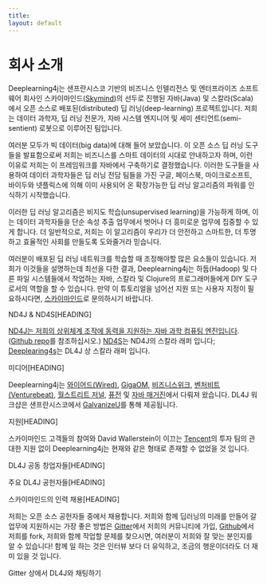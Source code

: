 ```yaml
---
title: 
layout: default
---
```


# 회사 소개

Deeplearning4j는 샌프란시스코 기반의 비즈니스 인텔리전스 및 엔터프라이즈 소프트웨어 회사인 스카이마인드([Skymind](http://www.skymind.io))의 선두로 진행된 자바(Java) 및 스칼라(Scala)에서 오픈 소스로 배포된(distributed) 딥 러닝(deep-learning) 프로젝트입니다. 저희는 데이터 과학자, 딥 러닝 전문가, 자바 시스템 엔지니어 및 세미 센티언트(semi-sentient) 로봇으로 이루어진 팀입니다.

여러분 모두가 빅 데이터(big data)에 대해 들어 보았습니다. 이 오픈 소스 딥 러닝 도구들을 발표함으로써 저희는 비즈니스를 스마트 데이터의 시대로 안내하고자 하며, 이런 이유로 저희는 이 프레임워크를 자바에서 구축하기로 결정했습니다. 이러한 도구들을 사용하여 데이터 과학자들은 딥 러닝 전담 팀들을 가진 구글, 페이스북, 마이크로소프트, 바이두와 넷플릭스에 의해 이미 사용되어 온 확장가능한 딥 러닝 알고리즘의 파워를 인식하기 시작했습니다.

이러한 딥 러닝 알고리즘은 비지도 학습(unsupervised learning)을 가능하게 하며, 이는 데이터 과학자들을 단순 속성 추출 업무에서 벗어나 더 흥미로운 업무에 집중할 수 있게 합니다. 더 일반적으로, 저희는 이 알고리즘이 우리가 더 안전하고 스마트한, 더 투명하고 효율적인 사회를 만들도록 도와줄거라 믿습니다.

여러분이 배포된 딥 러닝 네트워크를 학습할 때 조정해야할 많은 요소들이 있습니다. 저희가 이것들을 설명하는데 최선을 다한 결과, Deeplearning4j는 하둡(Hadoop) 및 다른 파일 시스템들에서 작업하는 자바, 스칼라 및 Clojure의 프로그래머들에게 DIY 도구로서의 역할을 할 수 있습니다. 만약 이 튜토리얼을 넘어선 지원 또는 사용자 지정이 필요하시다면, [스카이마인드](http://www.skymind.io/contact/)로 문의하시기 바랍니다.

ND4J & ND4S[HEADING]

[ND4J는 저희의 상위체계 조작에 동력을 지원하는 자바 과학 컴퓨팅 엔진입니다](http://nd4j.org/). ([Github repo](https://github.com/deeplearning4j/nd4j/)를 참조하십시오.) [ND4S](https://github.com/deeplearning4j/nd4s)는 ND4J의 스칼라 래퍼 입니다; [Deeplearing4s](https://github.com/deeplearning4j/deeplearning4s)는 DL4J 상 스칼라 래퍼 입니다.

미디어[HEADING]

Deeplearning4j는 [와이어드(Wired)](http://www.wired.com/2014/06/skymind-deep-learning/), [GigaOM](http://gigaom.com/2014/06/02/a-startup-called-skymind-launches-pushing-open-source-deep-learning/), [비즈니스위크](http://www.businessweek.com/articles/2014-06-03/teaching-smaller-companies-how-to-probe-deep-learning-on-their-own), [벤처비트(Venturebeat)](http://venturebeat.com/2014/06/02/skymind-launches-with-open-source-plug-and-play-deep-learning-features-for-your-app/), [월스트리트 저널](http://blogs.wsj.com/cio/2014/06/03/the-morning-download-apple-relies-on-ecosystem-for-innovation/), [퓨전](http://fusion.net/story/177825/privacy-conscious-siris-that-dont-give-up-your-secrets-are-coming/) 및 [자바 매거진](http://deeplearning4j.org/oraclejavamagazine-digital.com/javamagazine/may_june_2015?sub_id=DJ9kzXBnuXELe#pg58)에서 다뤄져 왔습니다. DL4J 워크샵은 샌프란시스코에서 [GalvanizeU](http://www.galvanizeu.com/)를 통해 제공됩니다.

지원[HEADING]

스카이마인드 고객들의 참여와 David Wallerstein이 이끄는 [Tencent](http://www.tencent.com/en-us/at/managementteam.shtml)의 투자 팀의 관대한 지원 없이 Deeplearning4j는 현재와 같은 형태로 존재할 수 없었을 것 입니다.

DL4J 공동 창업자들[HEADING]

주요 DL4J 공헌자들[HEADING]

스카이마인드의 인력 채용[HEADING]

저희는 오픈 소스 공헌자들 중에서 채용합니다. 저희와 함께 딥러닝의 미래를 만들어 갈 업무에 지원하시는 가장 좋은 방법은 [Gitter](https://gitter.im/deeplearning4j/deeplearning4j)에서 저희의 커뮤니티에 가입, [Github](https://github.com/deeplearning4j)에서 저희를 fork, 저희와 함께 작업할 문제를 찾으시면, 여러분이 저희와 잘 맞는 분인지를 알 수 있습니다! 함께 일 하는 것은 인터뷰 보다 더 유익하고, 조금의 행운이더라도 더 재미 있을 것 입니다.

Gitter 상에서 DL4J와 채팅하기
